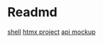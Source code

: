 # Readmd
[shell](./mfe-shell/Readme.md)
[htmx project](./mfe-htmx/Readme.md)
[api mockup](./mfe-api-mockup/Readme.md)


